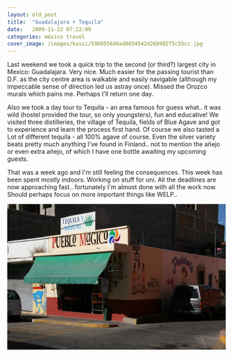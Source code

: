 ```yaml
---
layout: old_post
title:  "Guadalajara + Tequila"
date:   2009-11-22 07:22:09 
categories: méxico travel
cover_image: /images/kassi/59b0556d4ad8034542d26b902f5c55cc.jpg
---
```

Last weekend we took a quick trip to the second (or third?) largest city in Mexico: Guadalajara. Very nice. Much easier for the passing tourist than D.F. as the city centre area is walkable and easily navigable (although my impeccable sense of direction led us astray once). Missed the Orozco murals which pains me. Perhaps I'll return one day.

Also we took a day tour to Tequila - an area famous for guess what.. it was wild (hostel provided the tour, so only youngsters), fun and educative! We visited three distilleries, the village of Tequila, fields of Blue Agave and got to experience and learn the process first hand. Of course we also tasted a Lot of different tequila - all 100% agave of course. Even the silver variety beats pretty much anything I've found in Finland.. not to mention the añejo or even extra añejo, of which I have one bottle awaiting my upcoming guests.

That was a week ago and I'm still feeling the consequences. This week has been spent mostly indoors. Working on stuff for uni. All the deadlines are now approaching fast.. fortunately I'm almost done with all the work now. Should perhaps focus on more important things like WELP..

![](/images/kassi/59b0556d4ad8034542d26b902f5c55cc.jpg)
